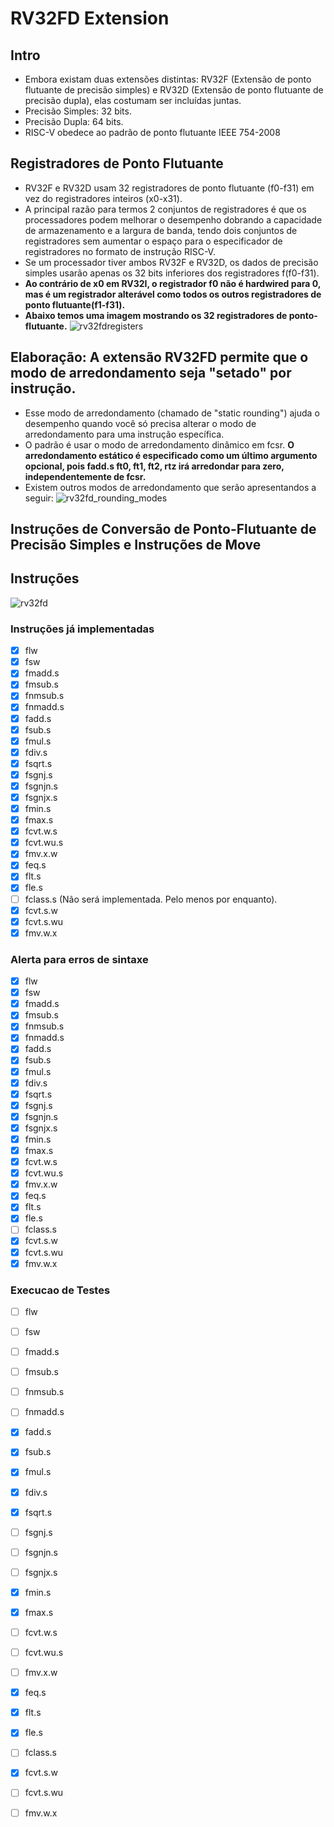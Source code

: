 # RV32FD Extension

## Intro
* Embora existam duas extensões distintas: RV32F (Extensão de ponto flutuante de precisão simples) e RV32D (Extensão de ponto flutuante de precisão dupla), elas costumam ser incluídas juntas.
* Precisão Simples: 32 bits.
* Precisão Dupla: 64 bits.
* RISC-V obedece ao padrão de ponto flutuante IEEE 754-2008

## Registradores de Ponto Flutuante
* RV32F e RV32D usam 32 registradores de ponto flutuante (f0-f31) em vez do registradores inteiros (x0-x31).
* A principal razão para termos 2 conjuntos de registradores é que os processadores podem melhorar o desempenho dobrando a capacidade de armazenamento e a largura de banda, tendo dois conjuntos de registradores sem aumentar o espaço para o especificador de registradores no formato de instrução RISC-V.
* Se um processador tiver ambos RV32F e RV32D, os dados de precisão simples usarão apenas os 32 bits inferiores dos registradores f(f0-f31).
* __Ao contrário de x0 em RV32I, o registrador f0 não é hardwired para 0, mas é um registrador alterável como todos os outros registradores de ponto flutuante(f1-f31).__
* __Abaixo temos uma imagem mostrando os 32 registradores de ponto-flutuante.__
![[rv32fdregisters](https://http://riscv.org/)](rv32fd_registers.png)

## Elaboração: A extensão RV32FD permite que o modo de arredondamento seja "setado" por instrução.
* Esse modo de arredondamento (chamado de "static rounding") ajuda o desempenho quando você só precisa alterar o modo de arredondamento para uma instrução específica.
* O padrão é usar o modo de arredondamento dinâmico em fcsr. __O arredondamento estático é especificado como um último argumento opcional, pois fadd.s ft0, ft1, ft2, rtz irá arredondar para zero, independentemente de fcsr.__
* Existem outros modos de arredondamento que serão apresentandos a seguir:
![[rv32fd_rounding_modes](https://http://riscv.org/)](rv32fd_rounding_modes.png)

## Instruções de Conversão de Ponto-Flutuante de Precisão Simples e Instruções de Move


## Instruções
![[rv32fd](https://http://riscv.org/)](rv32fd.png)

### Instruções já implementadas
- [x] flw
- [x] fsw
- [x] fmadd.s
- [x] fmsub.s
- [x] fnmsub.s
- [x] fnmadd.s
- [x] fadd.s
- [x] fsub.s
- [x] fmul.s
- [x] fdiv.s
- [x] fsqrt.s
- [x] fsgnj.s
- [x] fsgnjn.s
- [x] fsgnjx.s
- [x] fmin.s
- [x] fmax.s
- [x] fcvt.w.s
- [x] fcvt.wu.s
- [x] fmv.x.w
- [x] feq.s
- [x] flt.s
- [x] fle.s
- [ ] fclass.s  (Não será implementada. Pelo menos por enquanto).
- [x] fcvt.s.w
- [x] fcvt.s.wu
- [x] fmv.w.x

### Alerta para erros de sintaxe
- [x] flw
- [x] fsw
- [x] fmadd.s
- [x] fmsub.s
- [x] fnmsub.s
- [x] fnmadd.s
- [x] fadd.s
- [x] fsub.s
- [x] fmul.s
- [x] fdiv.s
- [x] fsqrt.s
- [x] fsgnj.s
- [x] fsgnjn.s
- [x] fsgnjx.s
- [x] fmin.s
- [x] fmax.s
- [x] fcvt.w.s
- [x] fcvt.wu.s
- [x] fmv.x.w
- [x] feq.s
- [x] flt.s
- [x] fle.s
- [ ] fclass.s
- [x] fcvt.s.w
- [x] fcvt.s.wu
- [x] fmv.w.x

### Execucao de Testes
- [ ] flw
- [ ] fsw
- [ ] fmadd.s
- [ ] fmsub.s
- [ ] fnmsub.s
- [ ] fnmadd.s
- [x] fadd.s
- [x] fsub.s
- [x] fmul.s
- [x] fdiv.s
- [x] fsqrt.s
- [ ] fsgnj.s
- [ ] fsgnjn.s
- [ ] fsgnjx.s
- [x] fmin.s
- [x] fmax.s
- [ ] fcvt.w.s
- [ ] fcvt.wu.s
- [ ] fmv.x.w
- [x] feq.s
- [x] flt.s
- [x] fle.s
- [ ] fclass.s
- [x] fcvt.s.w
- [ ] fcvt.s.wu
- [ ] fmv.w.x

